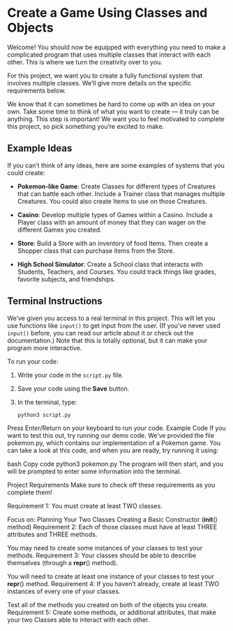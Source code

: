 # Create a Game Using Classes and Objects

Welcome! You should now be equipped with everything you need to make a complicated program that uses multiple classes that interact with each other. This is where we turn the creativity over to you.

For this project, we want you to create a fully functional system that involves multiple classes. We’ll give more details on the specific requirements below.

We know that it can sometimes be hard to come up with an idea on your own. Take some time to think of what you want to create — it truly can be anything. This step is important! We want you to feel motivated to complete this project, so pick something you’re excited to make.

## Example Ideas

If you can’t think of any ideas, here are some examples of systems that you could create:

- **Pokemon-like Game**: Create Classes for different types of Creatures that can battle each other. Include a Trainer class that manages multiple Creatures. You could also create Items to use on those Creatures.

- **Casino**: Develop multiple types of Games within a Casino. Include a Player class with an amount of money that they can wager on the different Games you created.

- **Store**: Build a Store with an inventory of food Items. Then create a Shopper class that can purchase items from the Store.

- **High School Simulator**: Create a School class that interacts with Students, Teachers, and Courses. You could track things like grades, favorite subjects, and friendships.

## Terminal Instructions

We’ve given you access to a real terminal in this project. This will let you use functions like `input()` to get input from the user. (If you’ve never used `input()` before, you can read our article about it or check out the documentation.) Note that this is totally optional, but it can make your program more interactive.

To run your code:

1. Write your code in the `script.py` file.
2. Save your code using the **Save** button.
3. In the terminal, type:

   ```bash
   python3 script.py
Press Enter/Return on your keyboard to run your code.
Example Code
If you want to test this out, try running our demo code. We’ve provided the file pokemon.py, which contains our implementation of a Pokemon game. You can take a look at this code, and when you are ready, try running it using:

bash
Copy code
python3 pokemon.py
The program will then start, and you will be prompted to enter some information into the terminal.

Project Requirements
Make sure to check off these requirements as you complete them!

 Requirement 1: You must create at least TWO classes.

Focus on:
Planning Your Two Classes
Creating a Basic Constructor (__init__() method)
 Requirement 2: Each of those classes must have at least THREE attributes and THREE methods.

You may need to create some instances of your classes to test your methods.
 Requirement 3: Your classes should be able to describe themselves (through a __repr__() method).

You will need to create at least one instance of your classes to test your __repr__() method.
 Requirement 4: If you haven’t already, create at least TWO instances of every one of your classes.

Test all of the methods you created on both of the objects you create.
 Requirement 5: Create some methods, or additional attributes, that make your two Classes able to interact with each other.